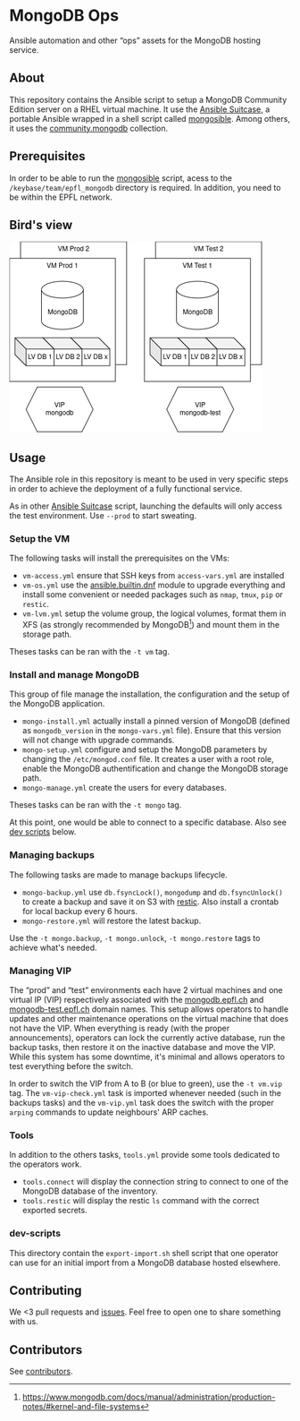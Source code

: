 # MongoDB Ops

Ansible automation and other “ops” assets for the MongoDB hosting service.

## About

This repository contains the Ansible script to setup a MongoDB Community Edition
server on a RHEL virtual machine. It use the [Ansible Suitcase], a portable
Ansible wrapped in a shell script called [mongosible](./mongosible). Among
others, it uses the [community.mongodb] collection.

## Prerequisites

In order to be able to run the [mongosible](./mongosible) script, acess to the
`/keybase/team/epfl_mongodb` directory is required. In addition, you need to be
within the EPFL network.

## Bird's view

![](mongo-montage.png)

## Usage

The Ansible role in this repository is meant to be used in very specific steps
in order to achieve the deployment of a fully functional service.

As in other [Ansible Suitcase] script, launching the defaults will only access
the test environment. Use `--prod` to start sweating.

### Setup the VM

The following tasks will install the prerequisites on the VMs:
  - `vm-access.yml` ensure that SSH keys from `access-vars.yml` are installed
  - `vm-os.yml` use the [ansible.builtin.dnf] module to upgrade everything and
    install some convenient or needed packages such as `nmap`, `tmux`, `pip` or
    `restic`.
  - `vm-lvm.yml` setup the volume group, the logical volumes, format them in XFS
    (as strongly recommended by MongoDB[^1]) and mount them in the storage path.

Theses tasks can be ran with the `-t vm` tag.

### Install and manage MongoDB

This group of file manage the installation, the configuration and the setup of
the MongoDB application.

  - `mongo-install.yml` actually install a pinned version of MongoDB (defined as
    `mongodb_version` in the `mongo-vars.yml` file). Ensure that this version
    will not change with upgrade commands.
  - `mongo-setup.yml` configure and setup the MongoDB parameters by changing the
    `/etc/mongod.conf` file. It creates a user with a root role, enable the
    MongoDB authentification and change the MongoDB storage path.
  - `mongo-manage.yml` create the users for every databases.

Theses tasks can be ran with the `-t mongo` tag.

At this point, one would be able to connect to a specific database. Also see
[dev scripts](#dev-scripts) below.

### Managing backups

The following tasks are made to manage backups lifecycle.

  - `mongo-backup.yml` use `db.fsyncLock()`, `mongodump` and `db.fsyncUnlock()`
     to create a backup and save it on S3 with [restic]. Also install a crontab
     for local backup every 6 hours.
  - `mongo-restore.yml` will restore the latest backup.

Use the `-t mongo.backup`, `-t mongo.unlock`, `-t mongo.restore` tags to achieve
what's needed.

### Managing VIP

The “prod” and “test” environments each have 2 virtual machines and one
virtual IP (VIP) respectively associated with the [mongodb.epfl.ch] and
[mongodb-test.epfl.ch] domain names. This setup allows operators to handle
updates and other maintenance operations on the virtual machine that does
not have the VIP. When everything is ready (with the proper announcements),
operators can lock the currently active database, run the backup tasks, then
restore it on the inactive database and move the VIP. While this system has
some downtime, it's minimal and allows operators to test everything before the
switch.

In order to switch the VIP from A to B (or blue to green), use the `-t vm.vip`
tag. The `vm-vip-check.yml` task is imported whenever needed (such in the
backups tasks) and the `vm-vip.yml` task does the switch with the proper
`arping` commands to update neighbours' ARP caches.

### Tools

In addition to the others tasks, `tools.yml` provide some tools dedicated to the
operators work.

  - `tools.connect` will display the connection string to connect to one of the
    MongoDB database of the inventory.
  - `tools.restic` will display the restic `ls` command with the correct
    exported secrets.

### dev-scripts

This directory contain the `export-import.sh` shell script that one operator can
use for an initial import from a MongoDB database hosted elsewhere.

## Contributing

We <3 pull requests and [issues]. Feel free to open one to share something with
us.

## Contributors

See [contributors](https://github.com/epfl-si/mongodb.ops/graphs/contributors).


[Ansible Suitcase]: https://github.com/epfl-si/ansible.suitcase
[community.mongodb]: https://docs.ansible.com/ansible/latest/collections/community/mongodb/index.html
[ansible.builtin.dnf]: https://docs.ansible.com/ansible/latest/collections/ansible/builtin/dnf_module.html
[mongodb.epfl.ch]: https://mongodb.epfl.ch
[mongodb-test.epfl.ch]: https://mongodb-test.epfl.ch
[restic]: https://restic.net/
[issues]: https://github.com/epfl-si/mongodb.ops/issues
[^1]: https://www.mongodb.com/docs/manual/administration/production-notes/#kernel-and-file-systems
